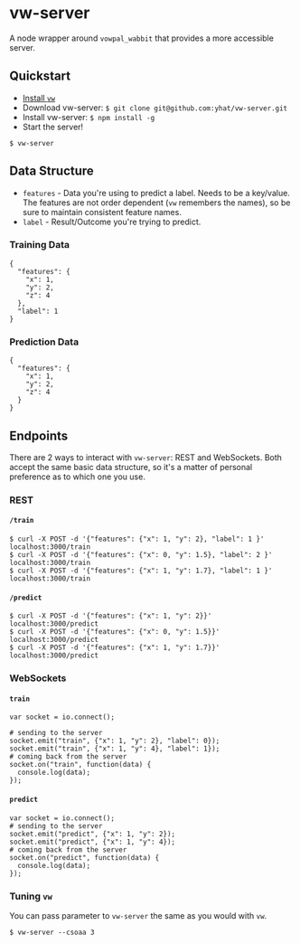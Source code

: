 # vw-server
A node wrapper around `vowpal_wabbit` that provides a more accessible server.

## Quickstart
- [Install `vw`](https://github.com/JohnLangford/vowpal_wabbit/wiki/Tutorial)
- Download vw-server: `$ git clone git@github.com:yhat/vw-server.git`
- Install vw-server: `$ npm install -g`
- Start the server!
```
$ vw-server
```

## Data Structure
- `features` - Data you're using to predict a label. Needs to be a key/value.
The features are not order dependent (`vw` remembers the names), so be sure
to maintain consistent feature names.
- `label` - Result/Outcome you're trying to predict.

### Training Data
```
{
  "features": {
    "x": 1,
    "y": 2,
    "z": 4
  },
  "label": 1
}
```

### Prediction Data
```
{
  "features": {
    "x": 1,
    "y": 2,
    "z": 4
  }
}
```

## Endpoints
There are 2 ways to interact with `vw-server`: REST and WebSockets. Both accept 
the same basic data structure, so it's a matter of personal preference as to 
which one you use.

### REST
#### `/train`
```
$ curl -X POST -d '{"features": {"x": 1, "y": 2}, "label": 1 }' localhost:3000/train
$ curl -X POST -d '{"features": {"x": 0, "y": 1.5}, "label": 2 }' localhost:3000/train
$ curl -X POST -d '{"features": {"x": 1, "y": 1.7}, "label": 1 }' localhost:3000/train
```

#### `/predict`
```
$ curl -X POST -d '{"features": {"x": 1, "y": 2}}' localhost:3000/predict
$ curl -X POST -d '{"features": {"x": 0, "y": 1.5}}' localhost:3000/predict
$ curl -X POST -d '{"features": {"x": 1, "y": 1.7}}' localhost:3000/predict
```

### WebSockets
#### `train`
```
var socket = io.connect();

# sending to the server
socket.emit("train", {"x": 1, "y": 2}, "label": 0});
socket.emit("train", {"x": 1, "y": 4}, "label": 1});
# coming back from the server
socket.on("train", function(data) {
  console.log(data);
});
```
#### `predict`
```
var socket = io.connect();
# sending to the server
socket.emit("predict", {"x": 1, "y": 2});
socket.emit("predict", {"x": 1, "y": 4});
# coming back from the server
socket.on("predict", function(data) {
  console.log(data);
});
```

### Tuning `vw`
You can pass parameter to `vw-server` the same as you would with `vw`.

```
$ vw-server --csoaa 3
```

